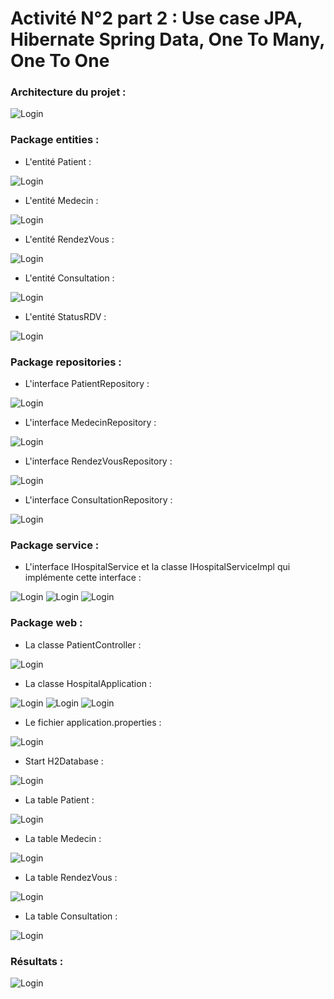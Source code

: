 # Activité N°2 part 2 : Use case JPA, Hibernate Spring Data, One To Many, One To One

### Architecture du projet :

![Login](https://github.com/HousnaAghzer/All-Ressources-/blob/master/45.png)

### Package entities :
- L'entité Patient :

![Login](https://github.com/HousnaAghzer/All-Ressources-/blob/master/46.png)

- L'entité Medecin :

![Login](https://github.com/HousnaAghzer/All-Ressources-/blob/master/47.png)

- L'entité RendezVous :

![Login](https://github.com/HousnaAghzer/All-Ressources-/blob/master/48.png)

- L'entité Consultation :

![Login](https://github.com/HousnaAghzer/All-Ressources-/blob/master/49.png)

- L'entité StatusRDV :

![Login](https://github.com/HousnaAghzer/All-Ressources-/blob/master/50.png)

### Package repositories :
- L'interface PatientRepository :

![Login](https://github.com/HousnaAghzer/All-Ressources-/blob/master/51.png)

- L'interface MedecinRepository :

![Login](https://github.com/HousnaAghzer/All-Ressources-/blob/master/52.png)

- L'interface RendezVousRepository :

![Login](https://github.com/HousnaAghzer/All-Ressources-/blob/master/54.png)

- L'interface ConsultationRepository :

![Login](https://github.com/HousnaAghzer/All-Ressources-/blob/master/53.png)

### Package service :
- L'interface IHospitalService et la classe IHospitalServiceImpl qui implémente cette interface :

![Login](https://github.com/HousnaAghzer/All-Ressources-/blob/master/55.png)
![Login](https://github.com/HousnaAghzer/All-Ressources-/blob/master/56.png)
![Login](https://github.com/HousnaAghzer/All-Ressources-/blob/master/57.png)

### Package web :
- La classe PatientController :

![Login](https://github.com/HousnaAghzer/All-Ressources-/blob/master/58.png)

- La classe HospitalApplication :

![Login](https://github.com/HousnaAghzer/All-Ressources-/blob/master/59.png)
![Login](https://github.com/HousnaAghzer/All-Ressources-/blob/master/60.png)
![Login](https://github.com/HousnaAghzer/All-Ressources-/blob/master/61.png)

- Le fichier application.properties :

![Login](https://github.com/HousnaAghzer/All-Ressources-/blob/master/62.png)

- Start H2Database :

![Login](https://github.com/HousnaAghzer/All-Ressources-/blob/master/63.png)

- La table Patient :

![Login](https://github.com/HousnaAghzer/All-Ressources-/blob/master/38.png)

- La table Medecin :

![Login](https://github.com/HousnaAghzer/All-Ressources-/blob/master/39.png)

- La table RendezVous :

![Login](https://github.com/HousnaAghzer/All-Ressources-/blob/master/43.png)

- La table Consultation :

![Login](https://github.com/HousnaAghzer/All-Ressources-/blob/master/42.png)

### Résultats :

![Login](https://github.com/HousnaAghzer/All-Ressources-/blob/master/44.png)
